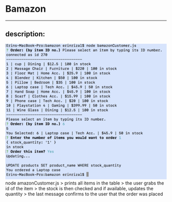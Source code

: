# Bamazon
_____________________________
## description: 
![alt text](screenshot.png)
node amazonCustomer.js > prints all items in the table > the user grabs the id of the item > the stock is then checked and if available, updates the quantity > the last message confirms to the user that the order was placed